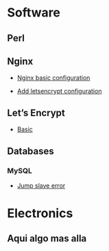 <!-- TITLE: Snippets -->
<!-- SUBTITLE: All Snippets -->

# Software
## Perl

## Nginx


* [Nginx basic configuration](/nginx/checkconfig)

* [Add letsencrypt configuration](/nginx/letsencrypt)

## Let’s Encrypt
* [Basic](/letsencrypt#basic)

## Databases

### MySQL
* [Jump slave error](/mysql/basics#jump-slave-error)

# Electronics
## Aqui algo mas alla


